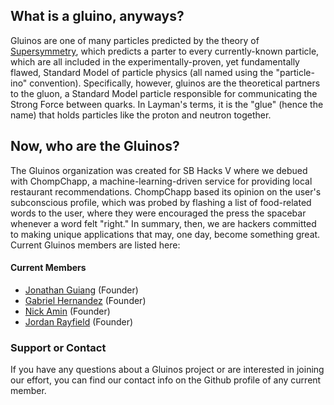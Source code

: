 ## What is a gluino, anyways?

Gluinos are one of many particles predicted by the theory of [Supersymmetry](https://home.cern/science/physics/supersymmetry), which predicts a parter to every currently-known particle, which are all included in the experimentally-proven, yet fundamentally flawed, Standard Model of particle physics (all named using the "particle-ino" convention). Specifically, however, gluinos are the theoretical partners to the gluon, a Standard Model particle responsible for communicating the Strong Force between quarks. In Layman's terms, it is the "glue" (hence the name) that holds particles like the proton and neutron together.

## Now, who are the Gluinos?

The Gluinos organization was created for SB Hacks V where we debued with ChompChapp, a machine-learning-driven service for providing local restaurant recommendations. ChompChapp based its opinion on the user's subconscious profile, which was probed by flashing a list of food-related words to the user, where they were encouraged the press the spacebar whenever a word felt "right." In summary, then, we are hackers committed to making unique applications that may, one day, become something great. Current Gluinos members are listed here:

#### Current Members
- [Jonathan Guiang](https://github.com/jkguiang) (Founder)
- [Gabriel Hernandez](https://github.com/Dafu2) (Founder)
- [Nick Amin](https://github.com/aminnj) (Founder)
- [Jordan Rayfield](https://github.com/jordanrayfield) (Founder)

### Support or Contact

If you have any questions about a Gluinos project or are interested in joining our effort, you can find our contact info on the Github profile of any current member.
